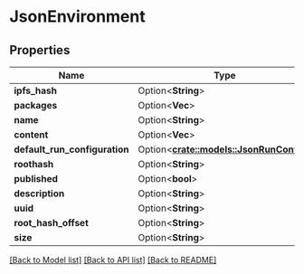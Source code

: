 # JsonEnvironment

## Properties

Name | Type | Description | Notes
------------ | ------------- | ------------- | -------------
**ipfs_hash** | Option<**String**> |  | [optional]
**packages** | Option<**Vec<String>**> |  | [optional]
**name** | Option<**String**> |  | [optional]
**content** | Option<**Vec<String>**> |  | [optional]
**default_run_configuration** | Option<[**crate::models::JsonRunConfig**](json_RunConfig.md)> |  | [optional]
**roothash** | Option<**String**> |  | [optional]
**published** | Option<**bool**> |  | [optional]
**description** | Option<**String**> |  | [optional]
**uuid** | Option<**String**> |  | [optional]
**root_hash_offset** | Option<**String**> |  | [optional]
**size** | Option<**String**> |  | [optional]

[[Back to Model list]](../README.md#documentation-for-models) [[Back to API list]](../README.md#documentation-for-api-endpoints) [[Back to README]](../README.md)


